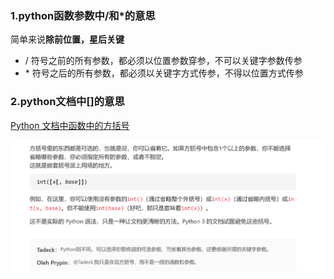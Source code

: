 
### 1.python函数参数中/和\*的意思

简单来说**除前位置，星后关键**

- \/ 符号之前的所有参数，都必须以位置参数穿参，不可以关键字参数传参
- \* 符号之后的所有参数，都必须以关键字方式传参，不得以位置方式传参

### 2.python文档中[]的意思

[Python 文档中函数中的方括号](https://www.qiniu.com/qfans/qnso-10053286)

![](images/python中函数的参数_image_1.png)

